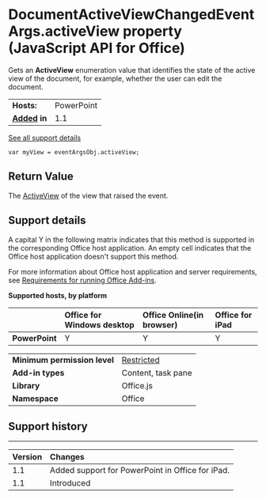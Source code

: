 
# DocumentActiveViewChangedEventArgs.activeView property (JavaScript API for Office)
Gets an  **ActiveView** enumeration value that identifies the state of the active view of the document, for example, whether the user can edit the document.

|||
|:-----|:-----|
|**Hosts:**|PowerPoint|
|**[Added](#bk_history) in**|1.1|
[See all support details](#bk_support)

```
var myView = eventArgsObj.activeView;
```


## Return Value

The [ActiveView](../reference/enumerations/activeview-enumeration.md) of the view that raised the event.


## Support details
<a name="bk_support"> </a>

A capital Y in the following matrix indicates that this method is supported in the corresponding Office host application. An empty cell indicates that the Office host application doesn't support this method.

For more information about Office host application and server requirements, see [Requirements for running Office Add-ins](http://msdn.microsoft.com/library/67340567-bb9a-498c-96d3-3f52f28c16bc%28Office.15%29.aspx).


**Supported hosts, by platform**


||**Office for Windows desktop**|**Office Online(in browser)**|**Office for iPad**|
|:-----|:-----|:-----|:-----|
|**PowerPoint**|Y|Y|Y|

|||
|:-----|:-----|
|**Minimum permission level**|[Restricted](http://msdn.microsoft.com/library/da2efadc-4ebf-45fe-be39-397ac1eb1dbd%28Office.15%29.aspx)|
|**Add-in types**|Content, task pane|
|**Library**|Office.js|
|**Namespace**|Office|

## Support history
<a name="bk_history"> </a>


****


|**Version**|**Changes**|
|:-----|:-----|
|1.1|Added support for PowerPoint in Office for iPad.|
|1.1|Introduced|
